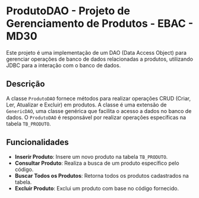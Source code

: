 # ProdutoDAO - Projeto de Gerenciamento de Produtos - EBAC - MD30

Este projeto é uma implementação de um DAO (Data Access Object) para gerenciar operações de banco de dados relacionadas a produtos, utilizando JDBC para a interação com o banco de dados.

## Descrição

A classe `ProdutoDAO` fornece métodos para realizar operações CRUD (Criar, Ler, Atualizar e Excluir) em produtos. A classe é uma extensão de `GenericDAO`, uma classe genérica que facilita o acesso a dados no banco de dados. O `ProdutoDAO` é responsável por realizar operações específicas na tabela `TB_PRODUTO`.

## Funcionalidades

- **Inserir Produto**: Insere um novo produto na tabela `TB_PRODUTO`.
- **Consultar Produto**: Realiza a busca de um produto específico pelo código.
- **Buscar Todos os Produtos**: Retorna todos os produtos cadastrados na tabela.
- **Excluir Produto**: Exclui um produto com base no código fornecido.
